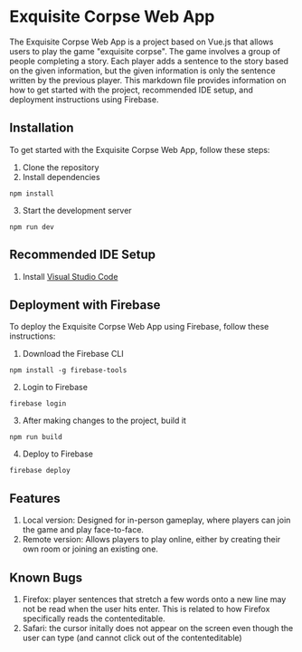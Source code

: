 # Exquisite Corpse Web App

The Exquisite Corpse Web App is a project based on Vue.js that allows users to play the game "exquisite corpse". The game involves a group of people completing a story. Each player adds a sentence to the story based on the given information, but the given information is only the sentence written by the previous player. This markdown file provides information on how to get started with the project, recommended IDE setup, and deployment instructions using Firebase.

## Installation

To get started with the Exquisite Corpse Web App, follow these steps:
1. Clone the repository
2. Install dependencies 
```
npm install
```
3. Start the development server 
```
npm run dev
```

## Recommended IDE Setup

1. Install [Visual Studio Code](https://code.visualstudio.com/)

## Deployment with Firebase

To deploy the Exquisite Corpse Web App using Firebase, follow these instructions:
1. Download the Firebase CLI 
```
npm install -g firebase-tools
```
2. Login to Firebase 
```
firebase login
```
3. After making changes to the project, build it 
```
npm run build
```
4. Deploy to Firebase 
```
firebase deploy
```

## Features

1. Local version: Designed for in-person gameplay, where players can join the game and play face-to-face.
2. Remote version: Allows players to play online, either by creating their own room or joining an existing one.

## Known Bugs

1. Firefox: player sentences that stretch a few words onto a new line may not be read when the user hits enter.
This is related to how Firefox specifically reads the contenteditable.
2. Safari: the cursor initally does not appear on the screen even though the user can type (and cannot click out
of the contenteditable)
